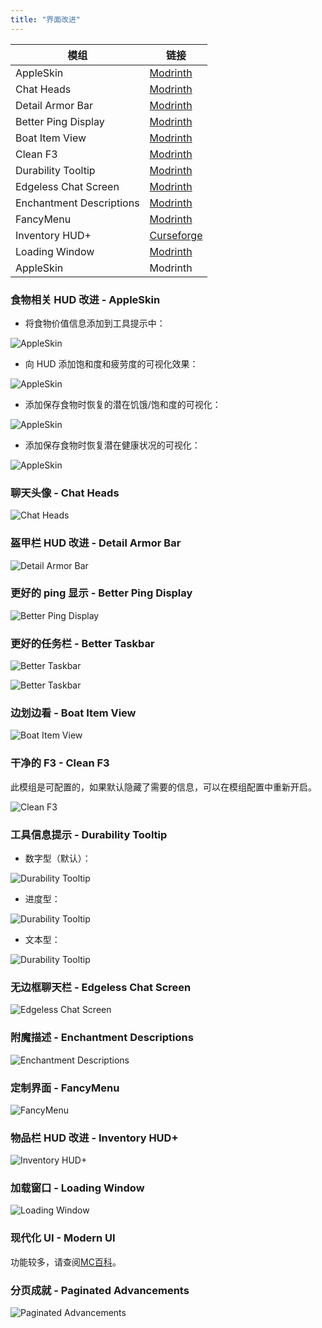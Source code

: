 ```yaml
---
title: "界面改进"
---
```


| 模组                | 链接                                                            |
| ------------------- | --------------------------------------------------------------- |
| AppleSkin           | [Modrinth](https://modrinth.com/mod/appleskin)                  |
| Chat Heads          | [Modrinth](https://modrinth.com/mod/chat-heads)                 |
| Detail Armor Bar    | [Modrinth](https://modrinth.com/mod/detail-armor-bar)           |
| Better Ping Display | [Modrinth](https://modrinth.com/mod/better-ping-display-fabric) |
| Boat Item View      | [Modrinth](https://modrinth.com/mod/boat-item-view)             |
| Clean F3            | [Modrinth](https://modrinth.com/mod/clean-f3)                   |
| Durability Tooltip  | [Modrinth](https://modrinth.com/mod/durability-tooltip)         |
| Edgeless Chat Screen           | [Modrinth](https://modrinth.com/mod/edgeless-chat-screen)                                                        |
| Enchantment Descriptions           | [Modrinth](https://modrinth.com/mod/enchantment-descriptions)                                                        |
| FancyMenu           | [Modrinth](https://modrinth.com/mod/fancymenu)                                                        |
| Inventory HUD+           | [Curseforge](https://www.curseforge.com/minecraft/mc-mods/inventory-hud-forge)                                                        |
| Loading Window           | [Modrinth](https://modrinth.com/mod/loading-window)                                                        |
| AppleSkin           | Modrinth                                                        |

### 食物相关 HUD 改进 - AppleSkin

- 将食物价值信息添加到工具提示中：

![AppleSkin](https://i.imgur.com/YksBaUx.png)

- 向 HUD 添加饱和度和疲劳度的可视化效果：

![AppleSkin](https://i.imgur.com/tmImVqo.gif)

- 添加保存食物时恢复的潜在饥饿/饱和度的可视化：

![AppleSkin](https://i.imgur.com/aHf1QxQ.gif)

- 添加保存食物时恢复潜在健康状况的可视化：

![AppleSkin](https://i.imgur.com/jUOKFUl.gif)

### 聊天头像 - Chat Heads

![Chat Heads](https://wsrv.nl/?url=https%3A%2F%2Fmedia.forgecdn.net%2Fattachments%2F312%2F218%2Fchat-heads.png&n=-1)

### 盔甲栏 HUD 改进 - Detail Armor Bar

![Detail Armor Bar](https://ipfs.crossbell.io/ipfs/QmR5dvBuBFjWyT6ych3B31nXA8DaTRbeLdk1SpzqoPjA4w)

### 更好的 ping 显示 - Better Ping Display

![Better Ping Display](https://i.imgur.com/HTrH0i2.png)

### 更好的任务栏 - Better Taskbar

![Better Taskbar](https://cdn.modrinth.com/data/gPEcet33/images/9e6905d9da0be0af6889525aab93cfd8c1e007f3.png)

![Better Taskbar](https://cdn.modrinth.com/data/gPEcet33/images/b6c75bf9bc1950fdc87fda833bbd7f850384ed50.png)

### 边划边看 - Boat Item View

![Boat Item View](https://i.imgur.com/6s5Kpa6.gif)

### 干净的 F3 - Clean F3

此模组是可配置的，如果默认隐藏了需要的信息，可以在模组配置中重新开启。

![Clean F3](https://i.imgur.com/Ta3KwS8.png)

### 工具信息提示 - Durability Tooltip

- 数字型（默认）：

![Durability Tooltip](https://imgur.com/7gGOfD3.gif)

- 进度型：

![Durability Tooltip](https://imgur.com/CO2xhM3.gif)

- 文本型：

![Durability Tooltip](https://imgur.com/sL27du9.gif)


### 无边框聊天栏 - Edgeless Chat Screen

![Edgeless Chat Screen](https://ipfs.crossbell.io/ipfs/QmQi8Ffib1hoq1ia1FZndLJRXihvUtpoDDT5pDAFyyUZ44)

### 附魔描述 - Enchantment Descriptions

![Enchantment Descriptions](https://cdn.modrinth.com/data/UVtY3ZAC/images/299554495de03058faaea236cb07aa418c5086aa.png)

### 定制界面 - FancyMenu

![FancyMenu](https://cdn.modrinth.com/data/VVorOfaT/images/e2a51d3a89da66cf7a986568c951b54dc5be5593.png)

### 物品栏 HUD 改进 - Inventory HUD+

![Inventory HUD+](https://media.forgecdn.net/attachments/360/792/main.png)

### 加载窗口 - Loading Window

![Loading Window](https://ipfs.crossbell.io/ipfs/Qmd9S5wdUBHaKfomGwQVaVgRjxbGfZtAR8MqvfsqMGUycj)

### 现代化 UI - Modern UI

功能较多，请查阅[MC百科](https://www.mcmod.cn/class/2454.html)。

### 分页成就 - Paginated Advancements

![Paginated Advancements](https://cdn.modrinth.com/data/pJogNFap/images/bc214c4a99e3fa5044498810d7dae93866cdb19b.png)